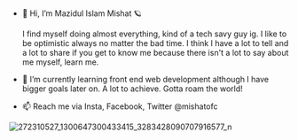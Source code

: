 - 👋 Hi, I’m Mazidul Islam Mishat 🪐
     
     I find myself doing almost everything, kind of a tech savy guy ig.
     I like to be optimistic always no matter the bad time.
     I think I have a lot to tell and a lot to share if you get to know me because there isn't a lot to say about me myself, learn me.
    


- 🌱 I’m currently learning front end web development although I have bigger goals later on. A lot to achieve. Gotta roam the world!
- 📫 Reach me via Insta, Facebook, Twitter @mishatofc

![272310527_1300647300433415_3283428090707916577_n](https://user-images.githubusercontent.com/82645819/151383898-a86cfaf2-65ce-4d7d-a757-c2c260e5bd75.jpg)
